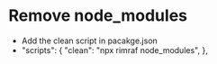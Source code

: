 # Remove node_modules

- Add the clean script in pacakge.json
- "scripts": {
  "clean": "npx rimraf node_modules",
  },
